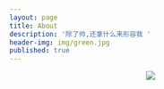 ```yaml
---
layout: page
title: About
description: '除了帅,还拿什么来形容我 '
header-img: img/green.jpg
published: true
---
```



<center>
      <p><img src="https://timgsa.baidu.com/timg?image&quality=80&size=b9999_10000&sec=1502265057551&di=6ba6b940e7ea51736da57f5e35169002&imgtype=0&src=http%3A%2F%2Fimg.warting.com%2Fallimg%2F2016%2F0721%2F1-160H1112F3-50.gif" aligin="center"></p>
</center>
